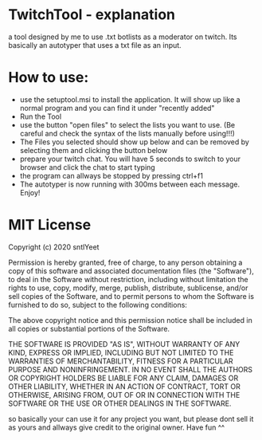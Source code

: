 # TwitchTool - explanation
a tool designed by me to use .txt botlists as a moderator on twitch. Its basically an autotyper that uses a txt file as an input. 

# How to use:
 - use the setuptool.msi to install the application. It will show up like a normal program and you can find it under "recently added"
 - Run the Tool
 - use the button "open files" to select the lists you want to use. (Be careful and check the syntax of the lists manually before using!!!)
 - The Files you selected should show up below and can be removed by selecting them and clicking the button below
 - prepare your twitch chat. You will have 5 seconds to switch to your browser and click the chat to start typing
 - the program can allways be stopped by pressing ctrl+f1
 - The autotyper is now running with 300ms between each message. Enjoy!
 
# MIT License

Copyright (c) 2020 sntlYeet

Permission is hereby granted, free of charge, to any person obtaining a copy
of this software and associated documentation files (the "Software"), to deal
in the Software without restriction, including without limitation the rights
to use, copy, modify, merge, publish, distribute, sublicense, and/or sell
copies of the Software, and to permit persons to whom the Software is
furnished to do so, subject to the following conditions:

The above copyright notice and this permission notice shall be included in all
copies or substantial portions of the Software.

THE SOFTWARE IS PROVIDED "AS IS", WITHOUT WARRANTY OF ANY KIND, EXPRESS OR
IMPLIED, INCLUDING BUT NOT LIMITED TO THE WARRANTIES OF MERCHANTABILITY,
FITNESS FOR A PARTICULAR PURPOSE AND NONINFRINGEMENT. IN NO EVENT SHALL THE
AUTHORS OR COPYRIGHT HOLDERS BE LIABLE FOR ANY CLAIM, DAMAGES OR OTHER
LIABILITY, WHETHER IN AN ACTION OF CONTRACT, TORT OR OTHERWISE, ARISING FROM,
OUT OF OR IN CONNECTION WITH THE SOFTWARE OR THE USE OR OTHER DEALINGS IN THE
SOFTWARE.

so basically your can use it for any project you want, but please dont sell it as yours and allways give credit to the original owner. Have fun ^^
